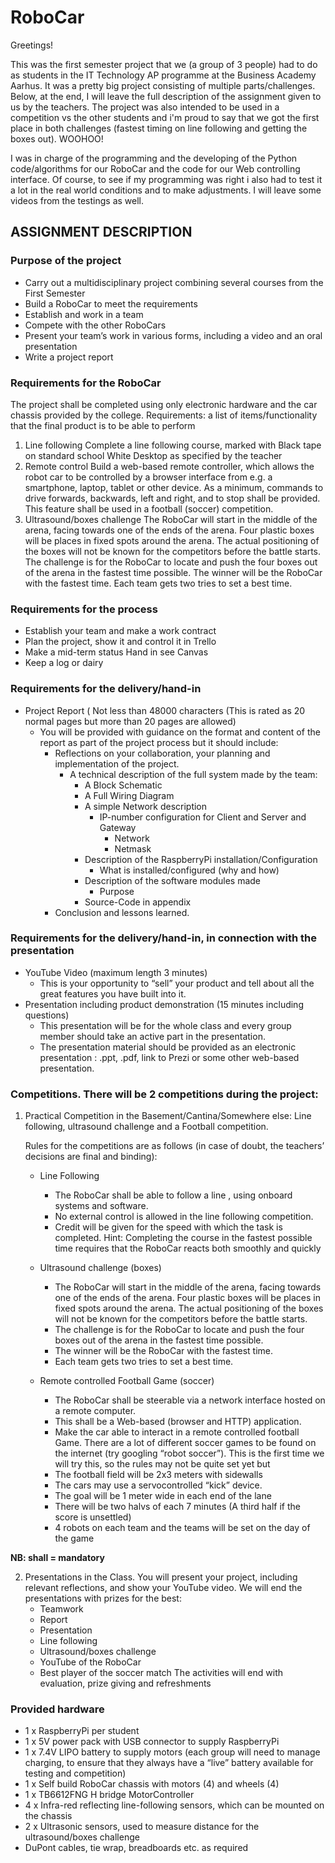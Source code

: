 # RoboCar

Greetings!

This was the first semester project that we (a group of 3 people) had to do as students in the IT Technology AP programme at the Business Academy Aarhus. It was a pretty big project consisting of multiple parts/challenges. Below, at the end, I will leave the full description of the assignment given to us by the teachers. The project was also intended to be used in a competition vs the other students and i'm proud to say that we got the first place in both challenges (fastest timing on line following and getting the boxes out). WOOHOO!

I was in charge of the programming and the developing of the Python code/algorithms for our RoboCar and the code for our Web controlling interface. Of course, to see if my programming was right i also had to test it a lot in the real world conditions and to make adjustments. I will leave some videos from the testings as well.


## ASSIGNMENT DESCRIPTION


### Purpose of the project

- Carry out a multidisciplinary project combining several courses from the First Semester
- Build a RoboCar to meet the requirements
- Establish and work in a team
- Compete with the other RoboCars
- Present your team’s work in various forms, including a video and an oral presentation
- Write a project report


### Requirements for the RoboCar

The project shall be completed using only electronic hardware and the car chassis provided by the college.
Requirements: a list of items/functionality that the final product is to be able to perform
1) Line following
Complete a line following course, marked with Black tape on standard school White Desktop as specified by the teacher
2) Remote control
Build a web-based remote controller, which allows the robot car to be controlled by a browser interface from e.g. a smartphone, laptop, tablet or other device. As a minimum, commands to drive forwards, backwards, left and right, and to stop shall be provided. This feature shall be used in a football (soccer) competition.
3) Ultrasound/boxes challenge
The RoboCar will start in the middle of the arena, facing towards one of the ends of the arena. Four plastic boxes will be places in fixed spots around the arena. The actual positioning of the boxes will not be known for the competitors before the battle starts.
The challenge is for the RoboCar to locate and push the four boxes out of the arena in the fastest time possible.
The winner will be the RoboCar with the fastest time.
Each team gets two tries to set a best time.


### Requirements for the process

- Establish your team and make a work contract
- Plan the project, show it and control it in Trello
- Make a mid-term status Hand in see Canvas
- Keep a log or dairy


### Requirements for the delivery/hand-in

- Project Report ( Not less than 48000 characters (This is rated as 20 normal pages but more than 20 pages are allowed)
  - You will be provided with guidance on the format and content of the report as part of the project process but it should include:
    - Reflections on your collaboration, your planning and implementation of the project.
      - A technical description of the full system made by the team:
        - A Block Schematic
        - A Full Wiring Diagram
        - A simple Network description
          - IP-number configuration for Client and Server and Gateway
            - Network
            - Netmask
        - Description of the RaspberryPi installation/Configuration
          - What is installed/configured (why and how)
        - Description of the software modules made
          - Purpose
        - Source-Code in appendix
    - Conclusion and lessons learned.


### Requirements for the delivery/hand-in, in connection with the presentation

- YouTube Video (maximum length 3 minutes)
  - This is your opportunity to “sell” your product and tell about all the great features you have built into it.
- Presentation including product demonstration (15 minutes including questions)
  - This presentation will be for the whole class and every group member should take an active part in the presentation.
  - The presentation material should be provided as an electronic presentation : .ppt, .pdf, link to Prezi or some other web-based presentation.


### Competitions. There will be 2 competitions during the project:

1. Practical Competition in the Basement/Cantina/Somewhere else: Line following, ultrasound challenge and a Football competition.

    Rules for the competitions are as follows (in case of doubt, the teachers’ decisions are final and binding):

    - Line Following
        - The RoboCar shall be able to follow a line , using onboard systems and software.
        - No external control is allowed in the line following competition.
        - Credit will be given for the speed with which the task is completed. Hint: Completing the course in the fastest possible time requires that the RoboCar reacts both smoothly and quickly

    - Ultrasound challenge (boxes)
        - The RoboCar will start in the middle of the arena, facing towards one of the ends of the arena. Four plastic boxes will be places in fixed spots around the arena. The actual positioning of the boxes will not be known for the competitors before the battle starts.
        - The challenge is for the RoboCar to locate and push the four boxes out of the arena in the fastest time possible.
        - The winner will be the RoboCar with the fastest time.
        - Each team gets two tries to set a best time.

    - Remote controlled Football Game (soccer)
        - The RoboCar shall be steerable via a network interface hosted on a remote computer.
        - This shall be a Web-based (browser and HTTP) application.
        - Make the car able to interact in a remote controlled football Game. There are a lot of
        different soccer games to be found on the internet (try googling “robot soccer”). This is the first time we will try this, so the rules may not be quite set yet but
        - The football field will be 2x3 meters with sidewalls
        - The cars may use a servocontrolled “kick” device.
        - The goal will be 1 meter wide in each end of the lane
        - There will be two halvs of each 7 minutes (A third half if the score is unsettled)
        - 4 robots on each team and the teams will be set on the day of the game

  **NB: shall = mandatory**

2. Presentations in the Class. You will present your project, including relevant reflections, and show your YouTube video. We will end the presentations with prizes for the best:
    - Teamwork
    - Report
    - Presentation
    - Line following
    - Ultrasound/boxes challenge
    - YouTube of the RoboCar
    - Best player of the soccer match
     The activities will end with evaluation, prize giving and refreshments

### Provided hardware
- 1 x RaspberryPi per student
- 1 x 5V power pack with USB connector to supply RaspberryPi
- 1 x 7.4V LIPO battery to supply motors (each group will need to manage charging, to ensure that they always have a “live” battery available for testing and competition)
- 1 x Self build RoboCar chassis with motors (4) and wheels (4)
- 1 x TB6612FNG H bridge MotorController
- 4 x Infra-red reflecting line-following sensors, which can be mounted on the chassis
- 2 x Ultrasonic sensors, used to measure distance for the ultrasound/boxes challenge
- DuPont cables, tie wrap, breadboards etc. as required
